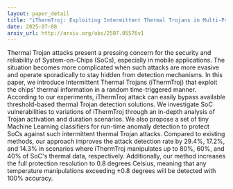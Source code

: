 ```yaml
---
layout: paper_detail
title: "iThermTroj: Exploiting Intermittent Thermal Trojans in Multi-Processor System-on-Chips"
date: 2025-07-08
arxiv_url: http://arxiv.org/abs/2507.05576v1
---
```


Thermal Trojan attacks present a pressing concern for the security and reliability of System-on-Chips (SoCs), especially in mobile applications. The situation becomes more complicated when such attacks are more evasive and operate sporadically to stay hidden from detection mechanisms. In this paper, we introduce Intermittent Thermal Trojans (iThermTroj) that exploit the chips' thermal information in a random time-triggered manner. According to our experiments, iThermTroj attack can easily bypass available threshold-based thermal Trojan detection solutions. We investigate SoC vulnerabilities to variations of iThermTroj through an in-depth analysis of Trojan activation and duration scenarios. We also propose a set of tiny Machine Learning classifiers for run-time anomaly detection to protect SoCs against such intermittent thermal Trojan attacks. Compared to existing methods, our approach improves the attack detection rate by 29.4\%, 17.2\%, and 14.3\% in scenarios where iThermTroj manipulates up to 80\%, 60\%, and 40\% of SoC's thermal data, respectively. Additionally, our method increases the full protection resolution to 0.8 degrees Celsius, meaning that any temperature manipulations exceeding $\pm 0.8$ degrees will be detected with 100\% accuracy.
